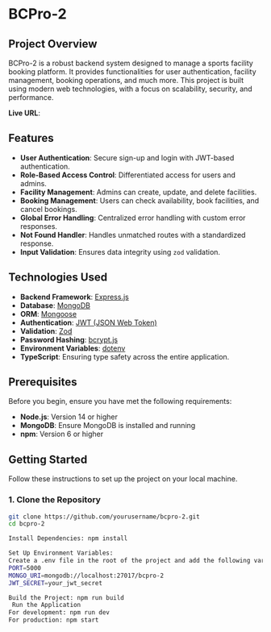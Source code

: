 # BCPro-2

## Project Overview

BCPro-2 is a robust backend system designed to manage a sports facility booking platform. It provides functionalities for user authentication, facility management, booking operations, and much more. This project is built using modern web technologies, with a focus on scalability, security, and performance.

**Live URL**: [](#)

## Features

- **User Authentication**: Secure sign-up and login with JWT-based authentication.
- **Role-Based Access Control**: Differentiated access for users and admins.
- **Facility Management**: Admins can create, update, and delete facilities.
- **Booking Management**: Users can check availability, book facilities, and cancel bookings.
- **Global Error Handling**: Centralized error handling with custom error responses.
- **Not Found Handler**: Handles unmatched routes with a standardized response.
- **Input Validation**: Ensures data integrity using `zod` validation.

## Technologies Used

- **Backend Framework**: [Express.js](https://expressjs.com/)
- **Database**: [MongoDB](https://www.mongodb.com/)
- **ORM**: [Mongoose](https://mongoosejs.com/)
- **Authentication**: [JWT (JSON Web Token)](https://jwt.io/)
- **Validation**: [Zod](https://github.com/colinhacks/zod)
- **Password Hashing**: [bcrypt.js](https://github.com/dcodeIO/bcrypt.js)
- **Environment Variables**: [dotenv](https://github.com/motdotla/dotenv)
- **TypeScript**: Ensuring type safety across the entire application.

## Prerequisites

Before you begin, ensure you have met the following requirements:

- **Node.js**: Version 14 or higher
- **MongoDB**: Ensure MongoDB is installed and running
- **npm**: Version 6 or higher

## Getting Started

Follow these instructions to set up the project on your local machine.

### 1. Clone the Repository

```bash
git clone https://github.com/yourusername/bcpro-2.git
cd bcpro-2

Install Dependencies: npm install

Set Up Environment Variables:
Create a .env file in the root of the project and add the following variables:
PORT=5000
MONGO_URI=mongodb://localhost:27017/bcpro-2
JWT_SECRET=your_jwt_secret

Build the Project: npm run build
 Run the Application
For development: npm run dev
For production: npm start
```
